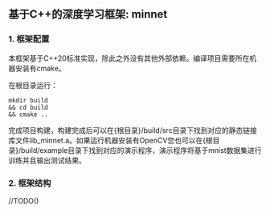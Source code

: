## 基于C++的深度学习框架: minnet



### 1. 框架配置

本框架基于C++20标准实现，除此之外没有其他外部依赖。编译项目需要所在机器安装有cmake。

在根目录运行：

```shell
mkdir build
&& cd build
&& cmake ..
```

完成项目构建，构建完成后可以在{根目录}/build/src目录下找到对应的静态链接库文件lib_minnet.a。如果运行机器安装有OpenCV您也可以在{根目录}/build/example目录下找到对应的演示程序，演示程序将基于mnist数据集进行训练并且输出测试结果。

### 2. 框架结构

//TODO()